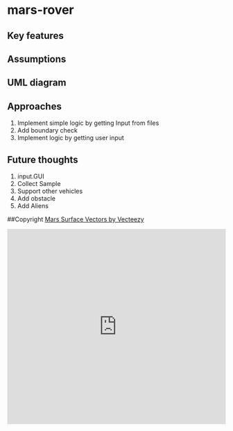 # mars-rover

## Key features

## Assumptions

## UML diagram

## Approaches
1. Implement simple logic by getting Input from files
2. Add boundary check
3. Implement logic by getting user input

## Future thoughts
1. input.GUI
2. Collect Sample
3. Support other vehicles
4. Add obstacle
5. Add Aliens

##Copyright
<a href="https://www.vecteezy.com/free-vector/mars-surface">Mars Surface Vectors by Vecteezy</a>
<iframe src="https://mars.nasa.gov/gltf_embed/25042" width="100%" height="450px" frameborder="0" />
<a href="https://www.flaticon.com/free-icons/mars-rover" title="mars-rover icons">Mars-rover icons created by Eucalyp - Flaticon</a>